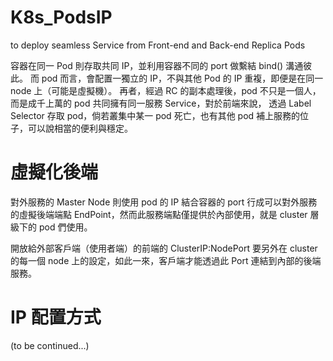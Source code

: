 # K8s_PodsIP
to deploy seamless Service from Front-end and Back-end Replica Pods


容器在同一 Pod 則存取共同 IP，並利用容器不同的 port 做繫結 bind() 溝通彼此。
而 pod 而言，會配置一獨立的 IP，不與其他 Pod 的 IP 重複，即便是在同一 node 上（可能是虛擬機）。
再者，經過 RC 的副本處理後，pod 不只是一個人，而是成千上萬的 pod 共同擁有同一服務 Service，對於前端來說，
透過 Label Selector 存取 pod，倘若叢集中某一 pod 死亡，也有其他 pod 補上服務的位子，可以說相當的便利與穩定。

# 虛擬化後端

對外服務的 Master Node 則使用 pod 的 IP 結合容器的 port 行成可以對外服務的虛擬後端端點 EndPoint，然而此服務端點僅提供於內部使用，就是 cluster 層級下的 pod 們使用。

開放給外部客戶端（使用者端）的前端的 ClusterIP:NodePort 要另外在 cluster 的每一個 node 上的設定，如此一來，客戶端才能透過此 Port 連結到內部的後端服務。

# IP 配置方式

  (to be continued...)








